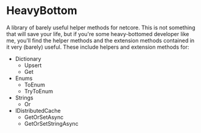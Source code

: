 # HeavyBottom
A library of barely useful helper methods for netcore. 
This is not something that will save your life, but if you're some heavy-bottomed developer like me, you'll find the helper methods and the extension methods contained in it very (barely) useful.
These include helpers and extension methods for:
- Dictionary
  - Upsert
  - Get
- Enums
  - ToEnum
  - TryToEnum
- Strings
  - Or
- IDistributedCache
  - GetOrSetAsync
  - GetOrSetStringAsync
